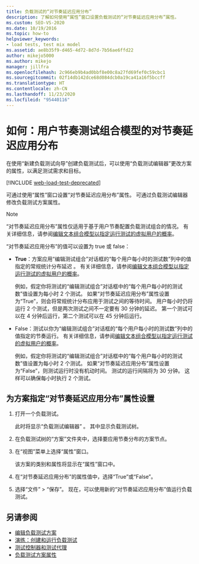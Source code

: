 ```yaml
---
title: 负载测试的“对节奏延迟应用分布”
description: 了解如何使用“属性”窗口设置负载测试的“对节奏延迟应用分布”属性。
ms.custom: SEO-VS-2020
ms.date: 10/19/2016
ms.topic: how-to
helpviewer_keywords:
- load tests, test mix model
ms.assetid: ae8b35f9-d465-4d72-8d7d-7b56ae6ffd22
author: mikejo5000
ms.author: mikejo
manager: jillfra
ms.openlocfilehash: 2c966eb9b4ad0bbf8e00c8a27fd69fef0c59cbc1
ms.sourcegitcommit: 02f14db142dce68d084dcb0a19ca41a16f5bccff
ms.translationtype: HT
ms.contentlocale: zh-CN
ms.lasthandoff: 11/23/2020
ms.locfileid: "95440116"
---
```

# <a name="how-to-apply-distribution-to-pacing-delay-for-a-user-pace-test-mix-model"></a>如何：用户节奏测试组合模型的对节奏延迟应用分布

在使用“新建负载测试向导”创建负载测试后，可以使用“负载测试编辑器”更改方案的属性，以满足测试需求和目标。

[!INCLUDE [web-load-test-deprecated](includes/web-load-test-deprecated.md)]

可通过使用“属性”窗口设置“对节奏延迟应用分布”属性。 可通过负载测试编辑器修改负载测试方案属性。

> [!NOTE]
> “对节奏延迟应用分布”属性仅适用于基于用户节奏配置负载测试组合的情况。 有关详细信息，请参阅[编辑文本组合模型以指定运行测试的虚拟用户的概率](../test/edit-test-mix-models-to-specify-the-probability-of-a-virtual-user-running-a-test.md)。

“对节奏延迟应用分布”的值可以设置为 true 或 false：

- **True**：方案应用“编辑测试组合”对话框的“每个用户每小时的测试数”列中的值指定的常规统计分布延迟 。 有关详细信息，请参阅[编辑文本组合模型以指定运行测试的虚拟用户的概率](../test/edit-test-mix-models-to-specify-the-probability-of-a-virtual-user-running-a-test.md)。

     例如，假定你将测试的“编辑测试组合”对话框中的“每个用户每小时的测试数”值设置为每小时 2 个测试。 如果“对节奏延迟应用分布”属性设置为“True”，则会将常规统计分布应用于测试之间的等待时间。 用户每小时仍将运行 2 个测试，但是两次测试之间不一定要有 30 分钟的延迟。 第一个测试可以在 4 分钟后运行，第二个测试可以在 45 分钟后运行。

- False：测试以你为“编辑测试组合”对话框的“每个用户每小时的测试数”列中的值指定的节奏运行。 有关详细信息，请参阅[编辑文本组合模型以指定运行测试的虚拟用户的概率](../test/edit-test-mix-models-to-specify-the-probability-of-a-virtual-user-running-a-test.md)。

     例如，假定你将测试的“编辑测试组合”对话框中的“每个用户每小时的测试数”值设置为每小时 2 个测试。 如果“对节奏延迟应用分布”属性设置为“False”，则测试运行时没有机动时间。 测试的运行间隔将为 30 分钟。 这样可以确保每小时执行 2 个测试。

## <a name="to-specify-the-apply-distribution-to-pacing-delay-property-setting-for-a-scenario"></a>为方案指定“对节奏延迟应用分布”属性设置

1. 打开一个负载测试。

   此时将显示“负载测试编辑器”  。 其中显示负载测试树。

2. 在负载测试树的“方案”文件夹中，选择要应用节奏分布的方案节点。

3. 在“视图”菜单上选择“属性”窗口。  

   该方案的类别和属性将显示在“属性”窗口中。

4. 在“对节奏延迟应用分布”的属性值中，选择“True”或“False”。

5. 选择“文件” > “保存”。 现在，可以使用新的“对节奏延迟应用分布”值运行负载测试。

## <a name="see-also"></a>另请参阅

- [编辑负载测试方案](../test/edit-load-test-scenarios.md)
- [演练：创建和运行负载测试](../test/walkthrough-create-and-run-a-load-test.md)
- [测试控制器和测试代理](configure-test-agents-and-controllers-for-load-tests.md)
- [负载测试方案属性](../test/load-test-scenario-properties.md)

